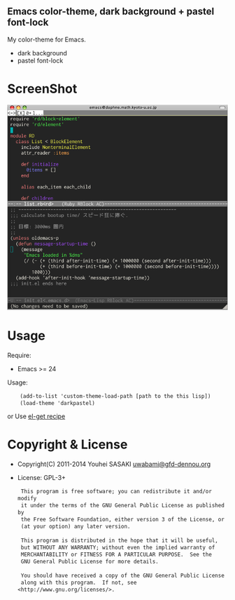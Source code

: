 Emacs color-theme, dark background + pastel font-lock
-----------------------------------------------------

My color-theme for Emacs.

 * dark background
 * pastel font-lock

ScreenShot
==========

![ScreenShot](https://github.com/uwabami/darkpastel-theme/blob/master/darkpastel-screenshot.png?raw=true)


Usage
=====

Require:

 * Emacs >= 24

Usage:

        (add-to-list 'custom-theme-load-path [path to the this lisp])
        (load-theme 'darkpastel)

or Use [el-get recipe](https://github.com/uwabami/darkpastel-theme/blob/master/darkpastel-theme.rcp)


Copyright & License
===================

 * Copyright(C) 2011-2014 Youhei SASAKI <uwabami@gfd-dennou.org>
 * License: GPL-3+

		This program is free software; you can redistribute it and/or modify
		it under the terms of the GNU General Public License as published by
		the Free Software Foundation, either version 3 of the License, or
		(at your option) any later version.

		This program is distributed in the hope that it will be useful,
		but WITHOUT ANY WARRANTY; without even the implied warranty of
		MERCHANTABILITY or FITNESS FOR A PARTICULAR PURPOSE.  See the
		GNU General Public License for more details.

		You should have received a copy of the GNU General Public License
		along with this program.  If not, see <http://www.gnu.org/licenses/>.

